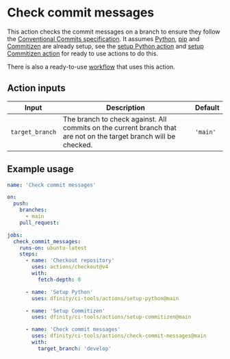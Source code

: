 # Check commit messages

This action checks the commit messages on a branch to ensure they follow the [Conventional Commits specification](https://www.conventionalcommits.org/en/v1.0.0/). It assumes [Python](https://www.python.org/), [pip](https://pip.pypa.io/en/stable/) and [Commitizen](https://commitizen-tools.github.io/commitizen/) are already setup, see the [setup Python action](../setup-python/README.md) and [setup Commitizen action](../setup-commitizen/README.md) for ready to use actions to do this.

There is also a ready-to-use [workflow](../../workflows/check-commit-messages/README.md) that uses this action.

## Action inputs

| Input           | Description                                                                                                       | Default  |
| --------------- | ----------------------------------------------------------------------------------------------------------------- | -------- |
| `target_branch` | The branch to check against. All commits on the current branch that are not on the target branch will be checked. | `'main'` |

## Example usage

```yaml
name: 'Check commit messages'

on:
  push:
    branches:
      - main
    pull_request:

jobs:
  check_commit_messages:
    runs-on: ubuntu-latest
    steps:
      - name: 'Checkout repository'
        uses: actions/checkout@v4
        with:
          fetch-depth: 0

      - name: 'Setup Python'
        uses: dfinity/ci-tools/actions/setup-python@main

      - name: 'Setup Commitizen'
        uses: dfinity/ci-tools/actions/setup-commitizen@main

      - name: 'Check commit messages'
        uses: dfinity/ci-tools/actions/check-commit-messages@main
        with:
          target_branch: 'develop'
```
